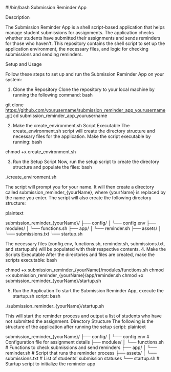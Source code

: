 #!/bin/bash
Submission Reminder App

Description

The Submission Reminder App is a shell script-based application that helps manage student submissions for assignments. The application checks whether students have submitted their assignments and sends reminders for those who haven't.
This repository contains the shell script to set up the application environment, the necessary files, and logic for checking submissions and sending reminders.

Setup and Usage

Follow these steps to set up and run the Submission Reminder App on your system:

1. Clone the Repository
Clone the repository to your local machine by running the following command:
bash

git clone https://github.com/yourusername/submission_reminder_app_yourusername.git
cd submission_reminder_app_yourusername

2. Make the create_environment.sh Script Executable
The create_environment.sh script will create the directory structure and necessary files for the application.
Make the script executable by running:
bash

chmod +x create_environment.sh

3. Run the Setup Script
Now, run the setup script to create the directory structure and populate the files:
bash

./create_environment.sh

The script will prompt you for your name. It will then create a directory called submission_reminder_{yourName}, where {yourName} is replaced by the name you enter. The script will also create the following directory structure:

plaintext


submission_reminder_{yourName}/
├── config/
│   └── config.env
├── modules/
│   └── functions.sh
├── app/
│   └── reminder.sh
├── assets/
│   └── submissions.txt
└── startup.sh

The necessary files (config.env, functions.sh, reminder.sh, submissions.txt, and startup.sh) will be populated with their respective contents.
4. Make the Scripts Executable
After the directories and files are created, make the scripts executable:
bash

chmod +x submission_reminder_{yourName}/modules/functions.sh
chmod +x submission_reminder_{yourName}/app/reminder.sh
chmod +x submission_reminder_{yourName}/startup.sh

5. Run the Application
To start the Submission Reminder App, execute the startup.sh script:
bash

./submission_reminder_{yourName}/startup.sh

This will start the reminder process and output a list of students who have not submitted the assignment.
Directory Structure
The following is the structure of the application after running the setup script:
plaintext


submission_reminder_{yourName}/
├── config/
│   └── config.env          # Configuration file for assignment details
├── modules/
│   └── functions.sh        # Functions to check submissions and send reminders
├── app/
│   └── reminder.sh         # Script that runs the reminder process
├── assets/
│   └── submissions.txt     # List of students' submission statuses
└── startup.sh              # Startup script to initialize the reminder app



